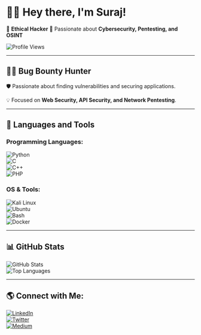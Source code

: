 # 👨‍💻 Hey there, I'm Suraj!  

🚀 **Ethical Hacker** 
🔎 Passionate about **Cybersecurity, Pentesting, and OSINT**  

![Profile Views](https://komarev.com/ghpvc/?username=Prrrimee&color=blue)

---

## 🏴‍☠️ Bug Bounty Hunter  
🛡️ Passionate about finding vulnerabilities and securing applications. 

💡 Focused on **Web Security, API Security, and Network Pentesting**.  

---

## 🚀 Languages and Tools  

### Programming Languages:  
![Python](https://img.shields.io/badge/Python-3776AB?style=flat&logo=python&logoColor=white)  
![C](https://img.shields.io/badge/C-00599C?style=flat&logo=c&logoColor=white)  
![C++](https://img.shields.io/badge/C++-00599C?style=flat&logo=c%2B%2B&logoColor=white)  
![PHP](https://img.shields.io/badge/PHP-777BB4?style=flat&logo=php&logoColor=white)  

### OS & Tools:  
![Kali Linux](https://img.shields.io/badge/Kali_Linux-557C94?style=flat&logo=kalilinux&logoColor=white)  
![Ubuntu](https://img.shields.io/badge/Ubuntu-E95420?style=flat&logo=ubuntu&logoColor=white)  
![Bash](https://img.shields.io/badge/Bash-4EAA25?style=flat&logo=gnu-bash&logoColor=white)  
![Docker](https://img.shields.io/badge/Docker-2496ED?style=flat&logo=docker&logoColor=white)  

---


## 📊 GitHub Stats  
![GitHub Stats](https://github-readme-stats.vercel.app/api?username=Prrrimee&show_icons=true&theme=dark)  
![Top Languages](https://github-readme-stats.vercel.app/api/top-langs/?username=Prrrimee&layout=compact&theme=dark)  

---

## 🌎 Connect with Me:  
[![LinkedIn](https://img.shields.io/badge/LinkedIn-SurajBarman-blue?style=flat&logo=linkedin)](https://www.linkedin.com/in/suraj-barman-0107722bb)  
[![Twitter](https://img.shields.io/badge/Twitter-%40surajbarma4684-blue?style=flat&logo=twitter)](https://twitter.com/surajbarma4684)  
[![Medium](https://img.shields.io/badge/Medium-%40suraj404-black?style=flat&logo=medium)](https://medium.com/@suraj404)  
